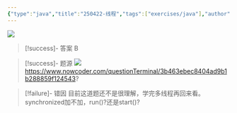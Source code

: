 ```yaml
---
{"type":"java","title":"250422-线程","tags":["exercises/java"],"author":"codertoro","establish":"2025-04-22","update":"2025-04-22","dg-publish":true,"java":true,"permalink":"/Exercises/Java/250422/250422-线程/","dgPassFrontmatter":true,"created":"2025-04-22T09:24:41.837+08:00","updated":"2025-04-25T14:38:34.790+08:00"}
---
```


![](https://img.codertoro.top/Bucket/Exercises/Java/20250422092512994.png)

> [!success]- 答案
B


> [!success]- 题源
![](https://img.codertoro.top/Bucket/Exercises/Java/20250422092555671.png)
https://www.nowcoder.com/questionTerminal/3b463ebec8404ad9b1b288859f124543?

> [!failure]- 错因
目前这道题还不是很理解，学完多线程再回来看。synchronized加不加，run()?还是start()?

